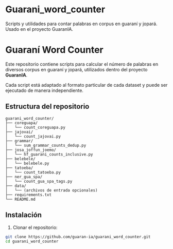 # Guarani_word_counter
Scripts y utilidades para contar palabras en corpus en guaraní y jopará. Usado en el proyecto GuaranIA.
# Guaraní Word Counter 

Este repositorio contiene scripts para calcular el número de palabras en diversos corpus en guaraní y jopará, utilizados dentro del proyecto **GuaranIA**.

Cada script está adaptado al formato particular de cada dataset y puede ser ejecutado de manera independiente.

##  Estructura del repositorio

```
guarani_word_counter/
├── coreguapa/
│   └── count_coreguapa.py
├── jajovai/
│   └── count_jajovai.py
├── grammar/
│   └── sum_grammar_counts_dedup.py
├── josa_joffun_joemo/
│   └── hf_guarani_counts_inclusive.py
├── belebele/
│   └── belebele.py
├── tatoeba/
│   └── count_tatoeba.py
├── ner_gua_spa/
│   └── count_gua_spa_tags.py
├── data/
│   └── (archivos de entrada opcionales)
├── requirements.txt
└── README.md
```


## Instalación

1. Clonar el repositorio:
```bash
git clone https://github.com/guaran-ia/guarani_word_counter.git
cd guarani_word_counter
